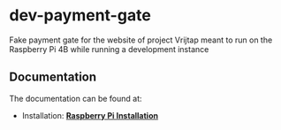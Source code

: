 # dev-payment-gate

Fake payment gate for the website of project Vrijtap meant to run on the Raspberry Pi 4B while running a development instance

## Documentation

The documentation can be found at:

- Installation: **[Raspberry Pi Installation](https://vrijtap.github.io/documentation/website/installation/#fetching-the-dev-payment-gate)**

